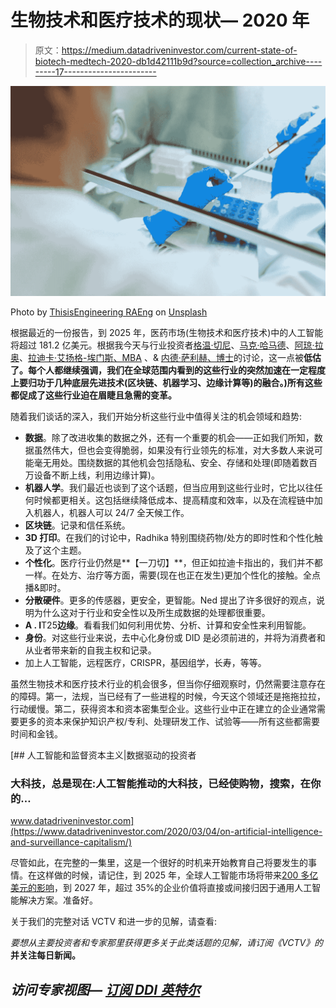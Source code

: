 # 生物技术和医疗技术的现状— 2020 年

> 原文：<https://medium.datadriveninvestor.com/current-state-of-biotech-medtech-2020-db1d42111b9d?source=collection_archive---------17----------------------->

![](img/766648c9ce440d5146f8875a4de587a1.png)

Photo by [ThisisEngineering RAEng](https://unsplash.com/@thisisengineering?utm_source=unsplash&utm_medium=referral&utm_content=creditCopyText) on [Unsplash](https://unsplash.com/s/photos/lab?utm_source=unsplash&utm_medium=referral&utm_content=creditCopyText)

根据最近的一份报告，到 2025 年，医药市场(生物技术和医疗技术)中的人工智能将超过 181.2 亿美元。根据我今天与行业投资者[格温·切尼](https://www.linkedin.com/in/ACoAAACWKq4Bua0sJeRTXEDEXVNGEn_7-WhgLio)、[马克·哈马德](https://www.linkedin.com/in/ACoAAAAFKmUBLZ4XS_4dZBM-qzDBFHLripCv1tY)、[阿琼·拉奥](https://www.linkedin.com/in/ACoAAABYXGgBCIU11J1_R5A3iWXrtO3f5QgjIOg)、[拉迪卡·艾扬格-埃门斯、MBA](https://www.linkedin.com/in/ACoAAABC1xcBr6NqIFz0AcrXrfhmnSyxuuOBEvo) 、& [内德·萨利赫、博士](https://www.linkedin.com/in/ACoAAACYwIoBz60pBRiiyZWKLZeup7fkoOo8crE)的讨论，这一点被**低估了。每个人都继续强调，我们在全球范围内看到的这些行业的突然加速在一定程度上要归功于几种底层先进技术(区块链、机器学习、边缘计算等)的融合。)所有这些都促成了这些行业迫在眉睫且急需的变革。**

随着我们谈话的深入，我们开始分析这些行业中值得关注的机会领域和趋势:

*   **数据**。除了改进收集的数据之外，还有一个重要的机会——正如我们所知，数据虽然伟大，但也会变得脆弱，如果没有行业领先的标准，对大多数人来说可能毫无用处。围绕数据的其他机会包括隐私、安全、存储和处理(即随着数百万设备不断上线，利用边缘计算)。
*   **机器人学**。我们最近也谈到了这个话题，但当应用到这些行业时，它比以往任何时候都更相关。这包括继续降低成本、提高精度和效率，以及在流程链中加入机器人，机器人可以 24/7 全天候工作。
*   **区块链**。记录和信任系统。
*   **3D 打印**。在我们的讨论中，Radhika 特别围绕药物/处方的即时性和个性化触及了这个主题。
*   **个性化**。医疗行业仍然是**【一刀切】**，但正如拉迪卡指出的，我们并不都一样。在处方、治疗等方面，需要(现在也正在发生)更加个性化的接触。全点播&即时。
*   **分散硬件**。更多的传感器，更安全，更智能。Ned 提出了许多很好的观点，说明为什么这对于行业和安全性以及所生成数据的处理都很重要。
*   **A . I**T25**边缘**。看看我们如何利用优势、分析、计算和安全性来利用智能。
*   **身份**。对这些行业来说，去中心化身份或 DID 是必须前进的，并将为消费者和从业者带来新的自我主权和记录。
*   加上人工智能，远程医疗，CRISPR，基因组学，长寿，等等。

虽然生物技术和医疗技术行业的机会很多，但当你仔细观察时，仍然需要注意存在的障碍。第一，法规，当已经有了一些进程的时候，今天这个领域还是拖拖拉拉，行动缓慢。第二，获得资本和资本密集型企业。这些行业中正在建立的企业通常需要更多的资本来保护知识产权/专利、处理研发工作、试验等——所有这些都需要时间和金钱。

[](https://www.datadriveninvestor.com/2020/03/04/on-artificial-intelligence-and-surveillance-capitalism/) [## 人工智能和监督资本主义|数据驱动的投资者

### 大科技，总是现在:人工智能推动的大科技，已经使购物，搜索，在你的…

www.datadriveninvestor.com](https://www.datadriveninvestor.com/2020/03/04/on-artificial-intelligence-and-surveillance-capitalism/) 

尽管如此，在完整的一集里，这是一个很好的时机来开始教育自己将要发生的事情。在这样做的时候，请记住，到 2025 年，全球人工智能市场将带来[200 多亿美元的影响](https://www.prnewswire.com/news-releases/global-market-outlook-for-the-general-purpose-artificial-intelligence-market-2020-2025---embedded-ai-in-building-infrastructure-and-equipment-forecast-to-reach-16-7-billion-globally-by-2025--301084372.html)，到 2027 年，超过 35%的企业价值将直接或间接归因于通用人工智能解决方案。准备好。

关于我们的完整对话 VCTV 和进一步的见解，请查看:

*要想从主要投资者和专家那里获得更多关于此类话题的见解，请订阅《VCTV》的*[](https://www.youtube.com/c/LAToken/videos)**并关注每日新闻。**

## *访问专家视图— [订阅 DDI 英特尔](https://datadriveninvestor.com/ddi-intel)*
